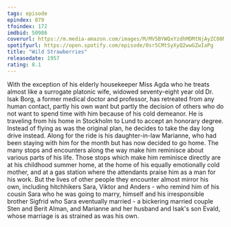 ```yaml
---
tags: episode
epindex: 079
tfoindex: 172
imdbid: 50986
coverurl: https://m.media-amazon.com/images/M/MV5BYWQxYzdhMDMtNjAyZC00NzE0LWFjYmQtYjk0YzMyYjA5NzZkXkEyXkFqcGdeQXVyMjUzOTY1NTc@._V1_SX202_CR0,0,202,300_.jpg
spotifyurl: https://open.spotify.com/episode/0sr5CMtSyXyQ2wwGZwIaPg
title: "Wild Strawberries"
releasedate: 1957
rating: 8.1
---
```


With the exception of his elderly housekeeper Miss Agda who he treats almost like a surrogate platonic wife, widowed seventy-eight year old Dr. Isak Borg, a former medical doctor and professor, has retreated from any human contact, partly his own want but partly the decision of others who do not want to spend time with him because of his cold demeanor. He is traveling from his home in Stockholm to Lund to accept an honorary degree. Instead of flying as was the original plan, he decides to take the day long drive instead. Along for the ride is his daughter-in-law Marianne, who had been staying with him for the month but has now decided to go home. The many stops and encounters along the way make him reminisce about various parts of his life. Those stops which make him reminisce directly are at his childhood summer home, at the home of his equally emotionally cold mother, and at a gas station where the attendants praise him as a man for his work. But the lives of other people they encounter almost mirror his own, including hitchhikers Sara, Viktor and Anders - who remind him of his cousin Sara who he was going to marry, himself and his irresponsible brother Sigfrid who Sara eventually married - a bickering married couple Sten and Berit Alman, and Marianne and her husband and Isak's son Evald, whose marriage is as strained as was his own.
